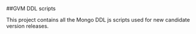 ##GVM DDL scripts

This project contains all the Mongo DDL js scripts used for new candidate version releases.

